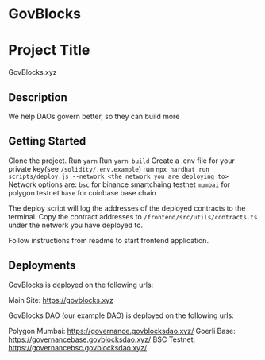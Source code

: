 # GovBlocks

# Project Title

GovBlocks.xyz

## Description

We help DAOs govern better, so they can build more

## Getting Started

Clone the project.
Run `yarn`
Run `yarn build`
Create a .env file for your private key(see `/solidity/.env.example`)
run `npx hardhat run scripts/deploy.js --network <the network you are deploying to>`
Network options are:
`bsc` for binance smartchaing testnet
`mumbai` for polygon testnet
`base` for coinbase base chain

The deploy script will log the addresses of the deployed contracts to the terminal.
Copy the contract addresses to `/frontend/src/utils/contracts.ts` under the network you have deployed to.

Follow instructions from readme to start frontend application.

## Deployments

GovBlocks is deployed on the following urls:

Main Site: https://govblocks.xyz

GovBlocks DAO (our example DAO) is deployed on the following urls:

Polygon Mumbai: https://governance.govblocksdao.xyz/
Goerli Base: https://governancebase.govblocksdao.xyz/
BSC Testnet: https://governancebsc.govblocksdao.xyz/
